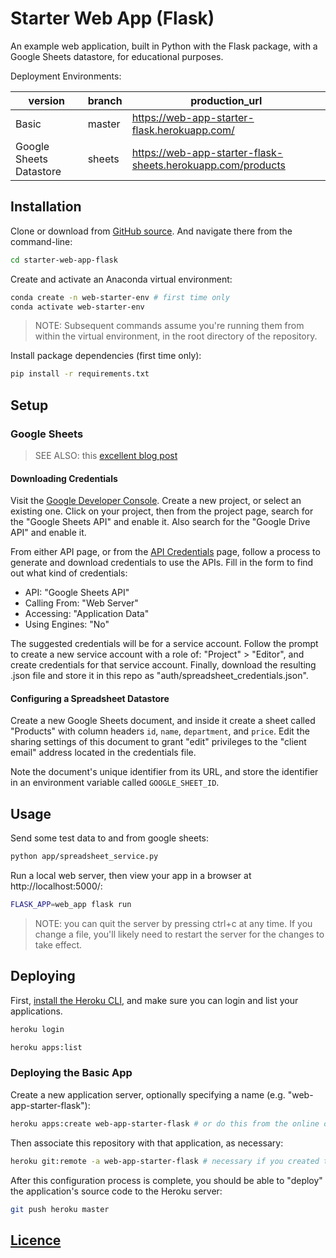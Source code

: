 # Starter Web App (Flask)

An example web application, built in Python with the Flask package, with a Google Sheets datastore, for educational purposes.

Deployment Environments:

version | branch | production_url
--- | --- | ---
Basic | master | https://web-app-starter-flask.herokuapp.com/
Google Sheets Datastore | sheets | https://web-app-starter-flask-sheets.herokuapp.com/products

## Installation

Clone or download from [GitHub source](https://github.com/prof-rossetti/web-app-starter-flask). And navigate there from the command-line:

```sh
cd starter-web-app-flask
```

Create and activate an Anaconda virtual environment:

```sh
conda create -n web-starter-env # first time only
conda activate web-starter-env
```

> NOTE: Subsequent commands assume you're running them from within the virtual environment, in the root directory of the repository.

Install package dependencies (first time only):

```sh
pip install -r requirements.txt
```

## Setup

### Google Sheets

> SEE ALSO: this [excellent blog post](https://www.twilio.com/blog/2017/02/an-easy-way-to-read-and-write-to-a-google-spreadsheet-in-python.html)

#### Downloading Credentials

Visit the [Google Developer Console](https://console.developers.google.com/cloud-resource-manager). Create a new project, or select an existing one. Click on your project, then from the project page, search for the "Google Sheets API" and enable it. Also search for the "Google Drive API" and enable it.

From either API page, or from the [API Credentials](https://console.developers.google.com/apis/credentials) page, follow a process to generate and download credentials to use the APIs. Fill in the form to find out what kind of credentials:

  + API: "Google Sheets API"
  + Calling From: "Web Server"
  + Accessing: "Application Data"
  + Using Engines: "No"

The suggested credentials will be for a service account. Follow the prompt to create a new service account with a role of: "Project" > "Editor", and create credentials for that service account. Finally, download the resulting .json file and store it in this repo as "auth/spreadsheet_credentials.json".

#### Configuring a Spreadsheet Datastore

Create a new Google Sheets document, and inside it create a sheet called "Products" with column headers `id`, `name`, `department`, and `price`. Edit the sharing settings of this document to grant "edit" privileges to the "client email" address located in the credentials file.

Note the document's unique identifier from its URL, and store the identifier in an environment variable called `GOOGLE_SHEET_ID`.

## Usage

Send some test data to and from google sheets:

```sh
python app/spreadsheet_service.py
```

Run a local web server, then view your app in a browser at http://localhost:5000/:

```sh
FLASK_APP=web_app flask run
```

> NOTE: you can quit the server by pressing ctrl+c at any time. If you change a file, you'll likely need to restart the server for the changes to take effect.


## Deploying

First, [install the Heroku CLI](https://devcenter.heroku.com/articles/heroku-cli#download-and-install), and make sure you can login and list your applications.

```sh
heroku login

heroku apps:list
```

### Deploying the Basic App

Create a new application server, optionally specifying a name (e.g. "web-app-starter-flask"):

```sh
heroku apps:create web-app-starter-flask # or do this from the online console
```

Then associate this repository with that application, as necessary:

```sh
heroku git:remote -a web-app-starter-flask # necessary if you created the app from the online console
```

After this configuration process is complete, you should be able to "deploy" the application's source code to the Heroku server:

```sh
git push heroku master
```

## [Licence](/LICENSE.md)

